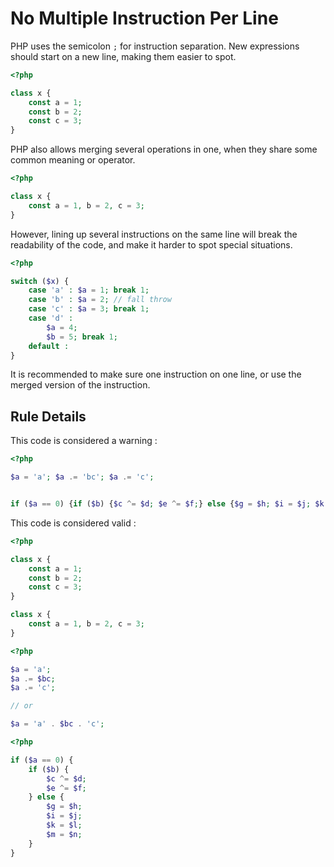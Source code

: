 <!-- Good Practices -->
# No Multiple Instruction Per Line

PHP uses the semicolon `;` for instruction separation. New expressions should start on a new line, making them easier to spot.

```php
<?php

class x {
	const a = 1;
	const b = 2;
	const c = 3;
}

```


PHP also allows merging several operations in one, when they share some common meaning or operator.

```php
<?php

class x {
	const a = 1, b = 2, c = 3;
}

```


However, lining up several instructions on the same line will break the readability of the code, and make it harder to spot special situations. 

```php
<?php

switch ($x) {
	case 'a' : $a = 1; break 1;
	case 'b' : $a = 2; // fall throw
	case 'c' : $a = 3; break 1;
	case 'd' : 
		$a = 4; 
		$b = 5; break 1; 
	default : 
}

```

It is recommended to make sure one instruction on one line, or use the merged version of the instruction. 

## Rule Details

This code is considered a warning : 
```php
<?php

$a = 'a'; $a .= 'bc'; $a .= 'c';


if ($a == 0) {if ($b) {$c ^= $d; $e ^= $f;} else {$g = $h; $i = $j; $k = $l; $m = $n;}}

```

This code is considered valid : 

```php
<?php

class x {
	const a = 1;
	const b = 2;
	const c = 3;
}

class x {
	const a = 1, b = 2, c = 3;
}

```


```php
<?php

$a = 'a';
$a .= $bc;
$a .= 'c';

// or

$a = 'a' . $bc . 'c';

```


```php
<?php

if ($a == 0) {
	if ($b) {
		$c ^= $d; 
		$e ^= $f;
	} else {
		$g = $h; 
	    $i = $j; 
	    $k = $l; 
	    $m = $n;
	}
}

```



